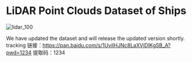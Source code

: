 # LiDAR Point Clouds Dataset of Ships
![lidar_100](https://github.com/zqy411470859/ship_dataset/assets/110621404/fe30c62c-fcae-4164-8c96-51865019b4b5)


We have updated the dataset and will release the updated version shortly.
tracking 
链接：https://pan.baidu.com/s/1UviIHJNc8LaXVjDlKgSB_A?pwd=1234 
提取码：1234 




